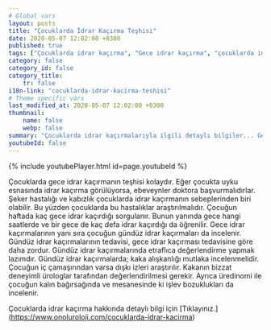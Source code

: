 ```yaml
---
# Global vars
layout: posts
title: "Çocuklarda İdrar Kaçırma Teşhisi"
date: 2020-05-07 12:02:00 +0300
published: true
tags: ["Çocuklarda idrar kaçırma", "Gece idrar kaçırma", "çocuklarda idrar kaçırma tipleri", "Gece idrar kaçırma tedavi", "Enüretik alarm", "çocuklarda idrar kaçırma ilaç", "Çocuklarda İdrar Kaçırma Teşhis", "Çocuklarda idrar kaçırma Tedavi", "Çocuklarda İdrar Kaçırma Nedir" ,  "çocuklarda idrar kaçırma çözüm", "çocuklarda idrar kaçırma ilaç tedavi"]
category: false
category_id: false
category_title:
    tr: false
i18n-link: "cocuklarda-idrar-kacirma-teshisi"
# Theme specific vars
last_modified_at: 2020-05-07 12:02:00 +0300
thumbnail:
    name: false
    webp: false
summary: "Çocuklarda idrar kaçırmalarıyla ilgili detaylı bilgiler... Gece idrar kaçırma nedir? kaç tipi vardır? Gece idrar kaçırmaları nasıl tedavi edilir? Enüretik alarm, ilaç tedavisi...  Tedaviye dirençli idrar kaçırmalarda ne yapılır?"
youtubeId: false
---
```

{% include youtubePlayer.html id=page.youtubeId %}




Çocuklarda gece idrar kaçırmanın teşhisi kolaydır. Eğer çocukta uyku esnasında idrar kaçırma görülüyorsa, ebeveynler doktora başvurmalıdırlar. Şeker hastalığı ve kabızlık çocuklarda idrar kaçırmanın sebeplerinden biri olabilir. Bu yüzden çocuklarda bu hastalıklar araştırılmalıdır. Çocuğun haftada kaç gece idrar kaçırdığı sorgulanır. Bunun yanında gece hangi saatlerde ve bir gece de kaç defa idrar kaçırdığı da öğrenilir.  Gece idrar kaçırmalarının yanı sıra çocuğun gündüz idrar kaçırmaları da incelenir. Gündüz idrar kaçırmalarının tedavisi, gece idrar kaçırması tedavisine göre daha zordur. Gündüz idrar kaçırmalarında etraflıca değerlendirme yapmak lazımdır.  Gündüz idrar kaçırmalarda;  kaka alışkanlığı mutlaka incelenmelidir. Çocuğun iç çamaşırından varsa dışkı izleri araştırılır. Kakanın bizzat deneyimli ürologlar tarafından değerlendirilmesi gerekir.  Ayrıca üredinomi ile çocuğun kalın bağırsağında ve mesanesinde ki işlev bozuklukları da incelenir.


Çocuklarda idrar kaçırma hakkında detaylı bilgi için [Tıklayınız.] (https://www.onoluroloji.com/cocuklarda-idrar-kacirma)
